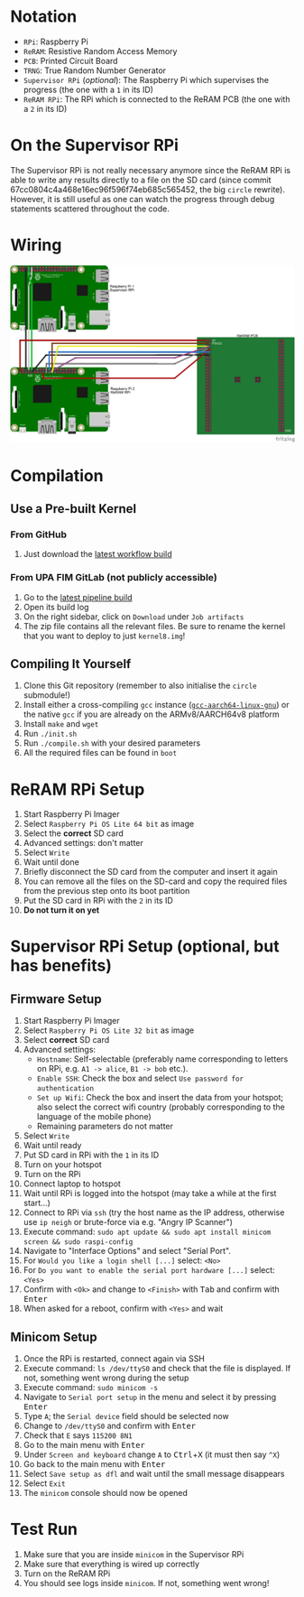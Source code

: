 # Notation

- `RPi`: Raspberry Pi
- `ReRAM`: Resistive Random Access Memory
- `PCB`: Printed Circuit Board
- `TRNG`: True Random Number Generator
- `Supervisor RPi` (*optional*): The Raspberry Pi which supervises the progress (the one with a `1` in its ID)
- `ReRAM RPi`: The RPi which is connected to the ReRAM PCB (the one with a `2` in its ID)

# On the Supervisor RPi

The Supervisor RPi is not really necessary anymore since the ReRAM RPi is able to write any results directly to a file on the SD card (since commit 67cc0804c4a468e16ec96f596f74eb685c565452, the big `circle` rewrite). However, it is still useful as one can watch the progress through debug statements scattered throughout the code.

# Wiring

![Wiring diagram](./Wiring_Steckplatine.png?raw=true)

# Compilation

## Use a Pre-built Kernel

### From GitHub

1. Just download the [latest workflow build](https://nightly.link/ThexXTURBOXx/reram-trng/workflows/build/circle/Boot%20Files.zip)

### From UPA FIM GitLab (not publicly accessible)

1. Go to the [latest pipeline build](https://git.fim.uni-passau.de/mexis/rpi_measurement_kernel/-/pipelines/latest)
1. Open its build log
1. On the right sidebar, click on `Download` under `Job artifacts`
1. The zip file contains all the relevant files. Be sure to rename the kernel that you want to deploy to just `kernel8.img`!

## Compiling It Yourself

1. Clone this Git repository (remember to also initialise the `circle` submodule!)
1. Install either a cross-compiling `gcc` instance ([`gcc-aarch64-linux-gnu`](https://developer.arm.com/downloads/-/arm-gnu-toolchain-downloads)) or the native `gcc` if you are already on the ARMv8/AARCH64v8 platform
1. Install `make` and `wget`
1. Run `./init.sh`
1. Run `./compile.sh` with your desired parameters
1. All the required files can be found in `boot`

# ReRAM RPi Setup

1. Start Raspberry Pi Imager
1. Select `Raspberry Pi OS Lite 64 bit` as image
1. Select the **correct** SD card
1. Advanced settings: don't matter
1. Select `Write`
1. Wait until done
1. Briefly disconnect the SD card from the computer and insert it again
1. You can remove all the files on the SD-card and copy the required files from the previous step onto its boot partition
1. Put the SD card in RPi with the `2` in its ID
1. **Do not turn it on yet**

# Supervisor RPi Setup (optional, but has benefits)

## Firmware Setup

1. Start Raspberry Pi Imager
1. Select `Raspberry Pi OS Lite 32 bit` as image
1. Select **correct** SD card
1. Advanced settings: 
    - `Hostname`: Self-selectable (preferably name corresponding to letters on RPi, e.g. `A1 -> alice`, `B1 -> bob` etc.).
    - `Enable SSH`: Check the box and select `Use password for authentication`
    - `Set up Wifi`: Check the box and insert the data from your hotspot; also select the correct wifi country (probably corresponding to the language of the mobile phone)
    - Remaining parameters do not matter
1. Select `Write`
1. Wait until ready
1. Put SD card in RPi with the `1` in its ID
1. Turn on your hotspot
1. Turn on the RPi
1. Connect laptop to hotspot
1. Wait until RPi is logged into the hotspot (may take a while at the first start...)
1. Connect to RPi via `ssh` (try the host name as the IP address, otherwise use `ip neigh` or brute-force via e.g. "Angry IP Scanner")
1. Execute command: `sudo apt update && sudo apt install minicom screen && sudo raspi-config`
1. Navigate to "Interface Options" and select "Serial Port".
1. For `Would you like a login shell [...]` select: `<No>`
1. For `Do you want to enable the serial port hardware [...]` select: `<Yes>`
1. Confirm with `<Ok>` and change to `<Finish>` with <kbd>Tab</kbd> and confirm with <kbd>Enter</kbd>
1. When asked for a reboot, confirm with `<Yes>` and wait

## Minicom Setup

1. Once the RPi is restarted, connect again via SSH
1. Execute command: `ls /dev/ttyS0` and check that the file is displayed. If not, something went wrong during the setup
1. Execute command: `sudo minicom -s`
1. Navigate to `Serial port setup` in the menu and select it by pressing <kbd>Enter</kbd>
1. Type `A`; the `Serial device` field should be selected now
1. Change to `/dev/ttyS0` and confirm with <kbd>Enter</kbd>
1. Check that `E` says `115200 8N1`
1. Go to the main menu with <kbd>Enter</kbd>
1. Under `Screen and keyboard` change `A` to <kbd>Ctrl</kbd>+<kbd>X</kbd> (it must then say `^X`)
1. Go back to the main menu with <kbd>Enter</kbd>
1. Select `Save setup as dfl` and wait until the small message disappears
1. Select `Exit`
1. The `minicom` console should now be opened

# Test Run

1. Make sure that you are inside `minicom` in the Supervisor RPi
1. Make sure that everything is wired up correctly
1. Turn on the ReRAM RPi
1. You should see logs inside `minicom`. If not, something went wrong!
